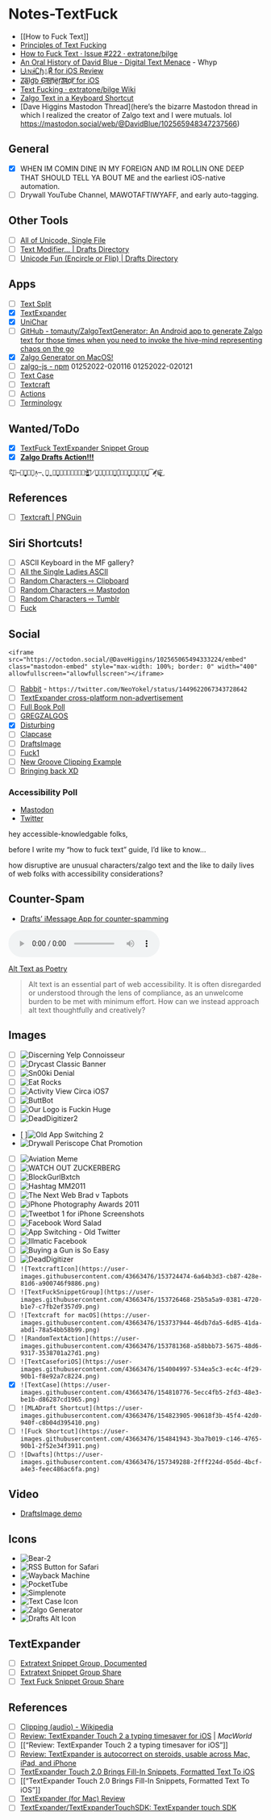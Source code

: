 # Notes-TextFuck
- [[How to Fuck Text]]
- [Principles of Text Fucking](drafts://open?uuid=194FF296-B132-4A15-A788-1BFDE5D380B9)
- [How to Fuck Text · Issue #222 · extratone/bilge](https://github.com/extratone/bilge/issues/222)
- [An Oral History of David Blue - Digital Text Menace](https://whyp.it/t/an-oral-history-of-david-blue-digitext-menace-e3yX9) - Whyp
- [⨃🄝ɨ∁ɧ⍙℟ for iOS Review](https://bilge.world/unichar-for-ios-app-review)
- [Z̴͏a͞l͟g͝o͏ ̕G͟͝e͞n͞҉è̛ŗ͡a͝͞t̴o҉r͞ for iOS](https://bilge.world/zalgo-generator-ios-app-review)
- [Text Fucking · extratone/bilge Wiki](https://github.com/extratone/bilge/wiki/Text-Fucking)
- [Zalgo Text in a Keyboard Shortcut](https://bilge.world/drafts-zalgo-action)
- [Dave Higgins Mastodon Thread](here’s the bizarre Mastodon thread in which I realized the creator of Zalgo text and I were mutuals. lol https://mastodon.social/web/@DavidBlue/102565948347237566)

## General
- [x] WHEN IM COMIN DINE IN MY FOREIGN AND IM ROLLIN ONE DEEP THAT SHOULD TELL YA BOUT ME and the earliest iOS-native automation. 
- [ ] Drywall YouTube Channel, MAWOTAFTIWYAFF, and early auto-tagging.

## Other Tools
- [ ] [All of Unicode, Single File](https://davidblue.wtf/tools/unicode.pdf)
- [ ] [Text Modifier… | Drafts Directory](https://actions.getdrafts.com/a/1Bg)
- [ ] [Unicode Fun (Encircle or Flip) | Drafts Directory](https://actions.getdrafts.com/a/1T2)

## Apps

- [ ] [Text Split](https://apps.apple.com/us/app/text-split/id1547206241)
- [x] [TextExpander](https://apps.apple.com/us/app/textexpander-keyboard/id1075927186)
- [x] [UniChar](https://apps.apple.com/us/app/unichar-unicode-keyboard/id880811847)
- [ ] [GitHub - tomauty/ZalgoTextGenerator: An Android app to generate Zalgo text for those times when you need to invoke the hive-mind representing chaos on the go](https://github.com/tomauty/ZalgoTextGenerator)
- [x] [Zalgo Generator on MacOS!](https://apps.apple.com/us/app/zalgo-generator/id1304137527)
- [ ] [zalgo-js - npm](https://www.npmjs.com/package/zalgo-js) 01252022-020116
01252022-020121
- [ ] [Text Case](https://tools.applemediaservices.com/app/1407730596)
- [ ] [Textcraft](https://apps.apple.com/us/app/textcraft/id1546719359)
- [ ] [Actions](https://apps.apple.com/us/app/actions/id1586435171)
- [ ] [Terminology](https://apps.apple.com/us/app/terminology-dictionary/id687798859)

## Wanted/ToDo
- [x] [TextFuck TextExpander Snippet Group](https://app.textexpander.com/public/12c50fb2360617d3cc66d757cf26383b)
- [x] [**Zalgo Drafts Action!!!**](https://twitter.com/NeoYokel/status/1492591057950892040)

```
⠯̀҉͎̝͈̤̯͍⒎̶͏҉̙̪̭̭̙̗̖̫̟͈͍̗͉̙∧̶̢̞̯͚̪̲̱͍̬̞̭͉̤͍͉͓͟͠͝ͅº̶̷̛̛̰̥̣̥͉̥̱̖̝̟̫̻ͅʲ̵̢͓̪̬̟̦̥̱̪͙̀͠䷹̸̨̫̭͎̹͍̖͖͙͙̼̫͎̙́͠䷹͏͠͏̙̪̹̗͎̱͖̭̩͍͔̙͍̼̹̯̭̭͞͡∝̷̸̸̩̥͍̻⊑̶̧̬̥͈̠̜͍̟̤̤̞̀̕͜
```


## References
- [ ] [Textcraft | PNGuin](https://www.pnguin.app/textcraft)

## Siri Shortcuts!
- [ ] ASCII Keyboard in the MF gallery?
- [ ] [All the Single Ladies ASCII](https://www.icloud.com/shortcuts/51392bf23f104b93baf72000955ed334)
- [ ] [Random Characters ⇨ Clipboard](https://www.icloud.com/shortcuts/ed9216202df4481d9ae001b0531384c2)
- [ ] [Random Characters ⇨ Mastodon](https://www.icloud.com/shortcuts/af64b43604334d21ad5a6668471b828f)
- [ ] [Random Characters ⇨ Tumblr](https://www.icloud.com/shortcuts/399a857145e34d8b94b994fa3f9ca300)
- [ ] [Fuck](https://www.icloud.com/shortcuts/edcc737ed7304a17bb3b4d8897aae29c)

## Social
```
<iframe src="https://octodon.social/@DaveHiggins/102565065494333224/embed" class="mastodon-embed" style="max-width: 100%; border: 0" width="400" allowfullscreen="allowfullscreen"></iframe>
```

- [ ] [Rabbit](https://twitter.com/NeoYokel/status/1449622067343728642) - `https://twitter.com/NeoYokel/status/1449622067343728642`
- [ ] [TextExpander cross-platform non-advertisement](https://twitter.com/NeoYokel/status/1492588288624017408)
- [ ] [Full Book Poll](https://twitter.com/NeoYokel/status/1492589668843634692)
- [ ] [GREGZALGOS](https://twitter.com/draftsapp/status/1492645727729766400)
- [x] [Disturbing](https://twitter.com/NeoYokel/status/1492783081593483266)
- [ ] [Clapcase](https://twitter.com/NeoYokel/status/1493568263984500737)
- [ ] [DraftsImage](https://twitter.com/NeoYokel/status/1493566818723708933)
- [ ] [Fuck1](https://twitter.com/NeoYokel/status/1493566606290661376)
- [ ] [New Groove Clipping Example](https://twitter.com/OutOfContextTRB/status/1479643501402939392)
- [ ] [Bringing back XD](https://twitter.com/armonte/status/1489327260586983425)

### Accessibility Poll
- [Mastodon](https://mastodon.social/@DavidBlue/107589034582138302)
- [Twitter](https://twitter.com/NeoYokel/status/1479932149256146945)

hey accessible-knowledgable folks,

before I write my “how to fuck text” guide, I’d like to know…

how disruptive are unusual characters/zalgo text and the like to daily lives of web folks with accessibility considerations?


## Counter-Spam
- [Drafts’ iMessage App for counter-spamming](https://t.me/extratone/9629)

<audio controls>
  <source src="https://alt-text-as-poetry.net/assets/2-Context-v2.mp3">
</audio>

[Alt Text as Poetry](https://alt-text-as-poetry.net/?utm_szource=Daily&utm_campaign=3c4988c1e2-tcidaily&utm_medium=email&utm_term=0_3742c429c9-3c4988c1e2-179508230)

> Alt text is an essential part of web accessibility.
> It is often disregarded or understood through the lens of compliance, as an unwelcome burden to be met with minimum effort.
> How can we instead approach alt text thoughtfully and creatively?

## Images
- [ ] ![Discerning Yelp Connoisseur ](https://i.snap.as/K2E9UV7S.png)
- [ ] ![Drycast Classic Banner](https://i.snap.as/Vy46eZzP.png)
- [ ] ![Sn00ki Denial](https://i.snap.as/gYZ9piaG.png)
- [ ] ![Eat Rocks](https://i.snap.as/R2Yg7CcX.jpeg)
- [ ] ![Activity View Circa iOS7](https://i.snap.as/RZD3eKn3.png)
- [ ] ![ButtBot](https://i.snap.as/uDIsssMI.png)
- [ ] ![Our Logo is Fuckin Huge](https://i.snap.as/ccLFQrUy.jpeg)
- [ ] ![DeadDigitizer2](https://i.snap.as/GIC9TVzE.png)
- [ ]![Old App Switching 2](https://i.snap.as/TV4k4bJB.png)
- ![Drywall Periscope Chat Promotion](https://i.snap.as/ORaFin1O.png)
- [ ] ![Aviation Meme](https://i.snap.as/gPrp17Bx.png)
- [ ] ![WATCH OUT ZUCKERBERG](https://i.snap.as/8H9ok3F2.png)
- [ ] ![BlockGurlBxtch](https://i.snap.as/ziKiAFLI.jpeg)
- [ ] ![Hashtag MM2011](https://i.snap.as/m8ZQobNw.png)
- [ ] ![The Next Web Brad v Tapbots](https://i.snap.as/1p1Te0W1.jpeg)
- [ ] ![iPhone Photography Awards 2011](https://i.snap.as/fsvI2SE7.jpeg)
- [ ] ![Tweetbot 1 for iPhone Screenshots](https://i.snap.as/xTiFR73e.jpeg)
- [ ] ![Facebook Word Salad](https://i.snap.as/tmpGfz5P.png)
- [ ] ![App Switching - Old Twitter](https://i.snap.as/gc58FHe1.png)
- [ ] ![Illmatic Facebook](https://i.snap.as/xPRB157k.jpeg)
- [ ] ![Buying a Gun is So Easy](https://i.snap.as/Ood9xT32.png)
- [ ] ![DeadDigitizer](https://i.snap.as/HIvLIU9A.png)
- [ ] `![TextcraftIcon](https://user-images.githubusercontent.com/43663476/153724474-6a64b3d3-cb87-428e-81d6-a900746f9886.png)`
- [ ] `![TextFuckSnippetGroup](https://user-images.githubusercontent.com/43663476/153726468-25b5a5a9-0381-4720-b1e7-c7fb2ef357d9.png)`
- [ ] `![Textcraft for macOS](https://user-images.githubusercontent.com/43663476/153737944-46db7da5-6d85-41da-abd1-78a54bb58b99.png)`
- [ ] `![RandomTextAction](https://user-images.githubusercontent.com/43663476/153781368-a58bbb73-5675-48d6-9317-3538701a27d1.png)`
- [ ] `![TextCaseforiOS](https://user-images.githubusercontent.com/43663476/154004997-534ea5c3-ec4c-4f29-90b1-f8e92a7c8224.png)`
- [x] `![TextCase](https://user-images.githubusercontent.com/43663476/154810776-5ecc4fb5-2fd3-48e3-be1b-d86287cd1965.png)`
- [ ] `![MLADraft Shortcut](https://user-images.githubusercontent.com/43663476/154823905-90618f3b-45f4-42d0-940f-c8b04d395410.png)`
- [ ] `![Fuck Shortcut](https://user-images.githubusercontent.com/43663476/154841943-3ba7b019-c146-4765-90b1-2f52e34f3911.png)`
- [ ] `![Dwafts](https://user-images.githubusercontent.com/43663476/157349288-2fff224d-05dd-4bcf-a4e3-feec486ac6fa.png)`

## Video
- [DraftsImage demo](https://davidblue.wtf/video/draftsimage.mp4)

## Icons
- ![Bear-2](https://user-images.githubusercontent.com/43663476/154006126-6a653f20-eebd-4068-ae79-23e857216b31.png)
- ![RSS Button for Safari](https://user-images.githubusercontent.com/43663476/154006128-d85e1e42-7534-483a-9dba-fbbf7fecdff1.png)
- ![Wayback Machine](https://user-images.githubusercontent.com/43663476/154006131-e36668d0-7fb9-4df9-9956-b0becfdf7aec.png)
- ![PocketTube](https://user-images.githubusercontent.com/43663476/154006133-bcbce3ad-b23c-488e-b2ec-3a2d7a2c8c54.png)
- ![Simplenote](https://user-images.githubusercontent.com/43663476/154006134-0f32b723-abf4-48e4-9953-9b51c66fd2d2.png)
- ![Text Case Icon](https://user-images.githubusercontent.com/43663476/154006137-74a7006f-862a-40b1-96e4-258b5b49ed2d.png)
- ![Zalgo Generator](https://user-images.githubusercontent.com/43663476/154006139-a26bdcae-ef8f-4a54-b1cf-35bfc86148a4.png)
- ![Drafts Alt Icon](https://user-images.githubusercontent.com/43663476/148675995-eaa6458a-f0af-4592-bc5e-798f72719576.png)

## TextExpander
- [ ] [Extratext Snippet Group, Documented](https://davidblue.wtf/extratext/)
- [ ] [Extratext Snippet Group Share](https://app.textexpander.com/public/14093096578d4f40eeea15649f5cefbb)
- [ ] [Text Fuck Snippet Group Share](https://app.textexpander.com/public/12c50fb2360617d3cc66d757cf26383b)

## References

- [ ] [Clipping (audio) - Wikipedia](https://en.m.wikipedia.org/wiki/Clipping_(audio))
- [ ] [Review: TextExpander Touch 2 a typing timesaver for iOS](https://www.macworld.com/article/221252/review-textexpander-touch-2-a-typing-timesaver-for-ios.html) | *MacWorld*
- [ ] [[“Review: TextExpander Touch 2 a typing timesaver for iOS”]]
- [ ] [Review: TextExpander is autocorrect on steroids, usable across Mac, iPad, and iPhone](https://9to5mac.com/2017/05/12/textexpander-review-mac-ipad-iphone/)
- [ ] [TextExpander Touch 2.0 Brings Fill-In Snippets, Formatted Text To iOS](https://www.macstories.net/reviews/textexpander-touch-2-0-brings-fill-in-snippets-formatted-text-to-ios/)
- [ ] [[“TextExpander Touch 2.0 Brings Fill-In Snippets, Formatted Text To iOS”]]
- [ ] [TextExpander (for Mac) Review](https://www.pcmag.com/reviews/textexpander-for-mac)
- [ ] [TextExpander/TextExpanderTouchSDK: TextExpander touch SDK](https://github.com/TextExpander/TextExpanderTouchSDK)